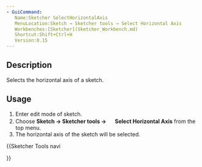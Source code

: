 ```yaml
---
- GuiCommand:
   Name:Sketcher SelectHorizontalAxis
   MenuLocation:Sketch → Sketcher tools → Select Horizontal Axis
   Workbenches:[Sketcher](Sketcher_Workbench.md)
   Shortcut:Shift+Ctrl+H
   Version:0.15
---
```


## Description

Selects the horizontal axis of a sketch.

## Usage

1.  Enter edit mode of sketch.
2.  Choose **Sketch → Sketcher tools → <img src=images/Sketcher_SelectHorizontalAxis.svg style="width:16px"> Select Horizontal Axis** from the top menu.
3.  The horizontal axis of the sketch will be selected.





{{Sketcher Tools navi

}}  
